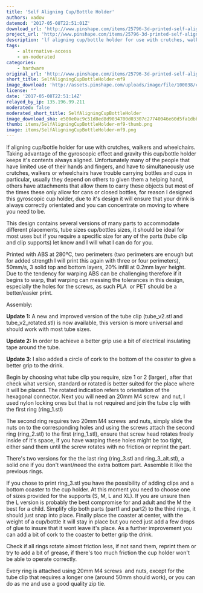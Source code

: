 ```yaml
---
title: 'Self Aligning Cup/Bottle Holder'
authors: xadow
datemod: '2017-05-08T22:51:01Z'
download_url: 'http://www.pinshape.com/items/25796-3d-printed-self-aligning-cupbottle-holder/download/25796'
project_url: 'http://www.pinshape.com/items/25796-3d-printed-self-aligning-cupbottle-holder'
description: 'lf aligning cup/bottle holder for use with crutches, walkers and wheelchairs. Taking advantage of the gyroscopic effect and gravity this cup/bottle holder keeps it''s content'
tags:
    - alternative-access
    - un-moderated
categories:
    - hardware
original_url: 'http://www.pinshape.com/items/25796-3d-printed-self-aligning-cupbottle-holder'
short_title: SelfAligningCupBottleHolder-mf9
image_download: 'http://assets.pinshape.com/uploads/image/file/100038/container_self-aligning-cup-bottle-holder-3d-printing-100038.jpg'
license: ""
date: '2017-05-08T22:51:14Z'
relayed_by_ip: 135.196.99.211
moderated: false
moderated_short_title: SelfAligningCupBottleHolder
image_download_sha: e500e0ac9c51d8ed8d9034700d03307c27740046e60d5fa1dbba2720fcdd71d8
thumb: items/SelfAligningCupBottleHolder-mf9-thumb.png
image: items/SelfAligningCupBottleHolder-mf9.png
---
```

lf aligning cup/bottle holder for use with crutches, walkers and wheelchairs. Taking advantage of the gyroscopic effect and gravity this cup/bottle holder keeps it's contents always aligned. Unfortunately many of the people that have limited use of their hands and fingers, and have to simultaneously use crutches, walkers or wheelchairs have trouble carrying bottles and cups in particular, usually they depend on others to given them a helping hand, others have attachments that allow them to carry these objects but most of the times these only allow for cans or closed bottles, for reason I designed this gyroscopic cup holder, due to it's design it will ensure that your drink is always correctly orientated and you can concentrate on moving to where you need to be.

This design contains several versions of many parts to accommodate different placements, tube sizes cup/bottles sizes, it should be ideal for most uses but if you require a specific size for any of the parts (tube clip and clip supports) let know and I will what I can do for you.

Printed with ABS at 280ºC, two perimeters (two perimeters are enough but for added strength I will print this again with three or four perimeters), 50mm/s, 3 solid top and bottom layers, 20% infill at 0.2mm layer height. Due to the tendency for warping ABS can be challenging therefore if it begins to warp, that warping can messing the tolerances in this design, especially the holes for the screws, as such PLA  or PET should be a better/easier print.

Assembly:

**Update 1:** A new and improved version of the tube clip (tube_v2.stl and tube_v2_rotated.stl) is now available, this version is more universal and should work with most tube sizes.

**Update 2:** In order to achieve a better grip use a bit of electrical insulating tape around the tube.

**Update 3**: I also added a circle of cork to the bottom of the coaster to give a better grip to the drink.

Begin by choosing what tube clip you require, size 1 or 2 (larger), after that check what version, standard or rotated is better suited for the place where it will be placed. The rotated indication refers to orientation of the hexagonal connector. Next you will need an 20mm M4 screw  and nut, I used nylon locking ones but that is not required and join the tube clip with the first ring (ring_1.stl)

The second ring requires two 20mm M4 screws  and nuts, simply slide the nuts on to the corresponding holes and using the screws attach the second ring (ring_2.stl) to the first (ring_1.stl), ensure that screw head rotates freely inside of it's space, if you have warping these holes might be too tight, either sand them until the screw rotates with no friction or reprint the part.

There's two versions for the the last ring (ring_3.stl and ring_3_alt.stl), a solid one if you don't want/need the extra bottom part. Assemble it like the previous rings.

If you chose to print ring_3.stl you have the possibility of adding clips and a bottom coaster to the cup holder. At this moment you need to choose one of sizes provided for the supports (S, M, L and XL). If you are unsure then the L version is probably the best compromise for and adult and the M the best for a child. Simplify clip both parts (part1 and part2) to the third rings, it should just snap into place. Finally place the coaster at center, with the weight of a cup/bottle it will stay in place but you need just add a few drops of glue to insure that it wont leave it's place. As a further improvement you can add a bit of cork to the coaster to better grip the drink.

Check if all rings rotate almost friction less, if not sand them, reprint them or try to add a bit of grease, if there's too much friction the cup holder won't be able to operate correctly.

Every ring is attached using 20mm M4 screws  and nuts, except for the tube clip that requires a longer one (around 50mm should work), or you can do as me and use a good quality zip tie.